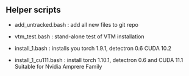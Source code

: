 ## Helper scripts

- add_untracked.bash : add all new files to git repo

- vtm_test.bash : stand-alone test of VTM installation

- install_1.bash : installs you torch 1.9.1, detectron 0.6 CUDA 10.2

- install_1_cu111.bash : install torch 1.10.1, detectron 0.6 and CUDA 11.1  Suitable for Nvidia Amprere Family
